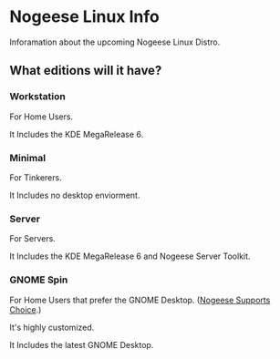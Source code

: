 # Nogeese Linux Info
Inforamation about the upcoming Nogeese Linux Distro.

## What editions will it have?
### Workstation
For Home Users.

It Includes the KDE MegaRelease 6.
### Minimal
For Tinkerers.

It Includes no desktop enviorment.
### Server
For Servers.

It Includes the KDE MegaRelease 6 and Nogeese Server Toolkit.
### GNOME Spin
For Home Users that prefer the GNOME Desktop. ([Nogeese Supports Choice](https://github.com/leon8326-nogeese/nogeese-linux-info/blob/main/CHOICE.md).)

It's highly customized.

It Includes the latest GNOME Desktop.
